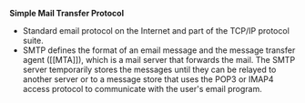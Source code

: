  **Simple Mail Transfer Protocol**
 - Standard email protocol on the Internet and part of the TCP/IP protocol suite. 
 - SMTP defines the format of an email message and the message transfer agent ([[MTA]]), which is a mail server that forwards the mail. The SMTP server temporarily stores the messages until they can be relayed to another server or to a message store that uses the POP3 or IMAP4 access protocol to communicate with the user's email program.